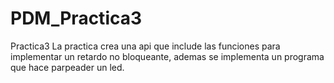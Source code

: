 # PDM_Practica3
Practica3
La practica crea una api que include las funciones para implementar un retardo no bloqueante, ademas se implementa un programa que hace parpeader un led.
